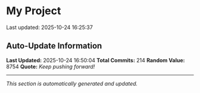 # My Project


Last updated: 2025-10-24 16:25:37






















































































































































































































## Auto-Update Information

**Last Updated:** 2025-10-24 16:50:04
**Total Commits:** 214
**Random Value:** 8754
**Quote:** _Keep pushing forward!_

---
_This section is automatically generated and updated._